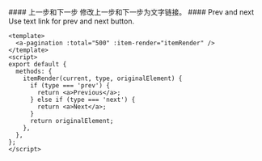 <cn>
#### 上一步和下一步
修改上一步和下一步为文字链接。
</cn>

<us>
#### Prev and next
Use text link for prev and next button.
</us>

```vue
<template>
  <a-pagination :total="500" :item-render="itemRender" />
</template>
<script>
export default {
  methods: {
    itemRender(current, type, originalElement) {
      if (type === 'prev') {
        return <a>Previous</a>;
      } else if (type === 'next') {
        return <a>Next</a>;
      }
      return originalElement;
    },
  },
};
</script>
```
